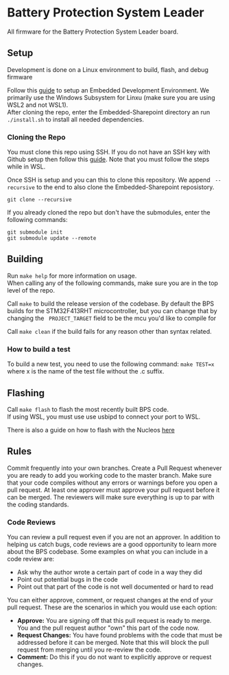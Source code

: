 # Battery Protection System Leader
All firmware for the Battery Protection System Leader board.

## Setup
Development is done on a Linux environment to build, flash, and debug firmware

Follow this [guide](https://cloud.wikis.utexas.edu/wiki/spaces/LHRSOLAR/pages/28287146/Setting+up+an+Embedded+Development+Environment) to setup an Embedded Development Environment. We primarily use the Windows Subsystem for Linxu (make sure you are using WSL2 and not WSL1).  
After cloning the repo, enter the Embedded-Sharepoint directory an run `./install.sh` to install all needed dependencies. 


### Cloning the Repo
You must clone this repo using SSH. If you do not have an SSH key with Github setup then follow this [guide](https://docs.github.com/en/github/authenticating-to-github/generating-a-new-ssh-key-and-adding-it-to-the-ssh-agent). Note that you must follow the steps while in WSL.

Once SSH is setup and you can this to clone this repository. We append `` --recursive`` to the end to also clone the Embedded-Sharepoint reposistory. 
```
git clone --recursive
```
If you already cloned the repo but don't have the submodules, enter the following commands:

```
git submodule init
git submodule update --remote
```

## Building
Run `make help` for more information on usage.  
When calling any of the following commands, make sure you are in the top level of the repo.

Call `make` to build the release version of the codebase. By default the BPS builds for the STM32F413RHT microcontroller, but you can change that by changing the ` PROJECT_TARGET` field to be the mcu you'd like to compile for

Call `make clean` if the build fails for any reason other than syntax related.

### How to build a test
To build a new test, you need to use the following command:
`make TEST=x` where x is the name of the test file without the .c suffix.

## Flashing
Call `make flash` to flash the most recently built BPS code.  
If using WSL, you must use use usbipd to connect your port to WSL.

There is also a guide on how to flash with the Nucleos [here](https://cloud.wikis.utexas.edu/wiki/spaces/LHRSOLAR/pages/28286498/Flashing+and+debugging+code+on+an+MCU)


## Rules
Commit frequently into your own branches. Create a Pull Request whenever you are ready to add you working code to the master branch. Make sure that your code compiles without any errors or warnings before you open a pull request. At least one approver must approve your pull request before it can be merged. The reviewers will make sure everything is up to par with the coding standards.

### Code Reviews
You can review a pull request even if you are not an approver. In addition to helping us catch bugs, code reviews are a good opportunity to learn more about the BPS codebase. Some examples on what you can include in a code review are:
- Ask why the author wrote a certain part of code in a way they did
- Point out potential bugs in the code
- Point out that part of the code is not well documented or hard to read

You can either approve, comment, or request changes at the end of your pull request. These are the scenarios in which you would use each option:
- **Approve:** You are signing off that this pull request is ready to merge. You and the pull request author "own" this part of the code now.
- **Request Changes:** You have found problems with the code that must be addressed before it can be merged. Note that this will block the pull request from merging until you re-review the code.
- **Comment:** Do this if you do not want to explicitly approve or request changes.